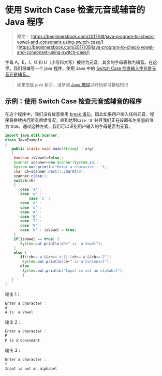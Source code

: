 # 使用 Switch Case 检查元音或辅音的 Java 程序

> 原文： [https://beginnersbook.com/2017/09/java-program-to-check-vowel-and-consonant-using-switch-case/](https://beginnersbook.com/2017/09/java-program-to-check-vowel-and-consonant-using-switch-case/)

字母 A，E，I，O 和 U（小写和大写）被称为元音，其余的字母表称为辅音。在这里，我们将编写一个 java 程序，使用 Java 中的 [Switch Case 检查输入字符是元音还是辅音。](https://beginnersbook.com/2017/08/java-switch-case/)

> 如果您是 java 新手，请参阅 [Java 教程](https://beginnersbook.com/java-tutorial-for-beginners-with-examples/)以开始学习基础知识

## 示例：使用 Switch Case 检查元音或辅音的程序

在这个程序中，我们没有故意使用 [break 语句](https://beginnersbook.com/2017/08/java-break-statement/)，因此如果用户输入任何元音，程序将继续执行所有后续情况，直到达到`Case 'U'`并且我们正在设置布尔变量的值为 true。通过这种方式，我们可以识别用户输入的字母是否为元音。

```java
import java.util.Scanner;
class JavaExample
{
   public static void main(String[ ] arg)
   {
	boolean isVowel=false;;
	Scanner scanner=new Scanner(System.in);
	System.out.println("Enter a character : ");
	char ch=scanner.next().charAt(0); 
	scanner.close();
	switch(ch)
	{
	   case 'a' :
	   case 'e' :
    	   case 'i' :
	   case 'o' :
	   case 'u' :
	   case 'A' :
	   case 'E' :
	   case 'I' :
	   case 'O' :
	   case 'U' : isVowel = true;
	}
	if(isVowel == true) {
	   System.out.println(ch+" is  a Vowel");
	}
	else {
	   if((ch>='a'&&ch<='z')||(ch>='A'&&ch<='Z'))
		System.out.println(ch+" is a Consonant");
	   else
		System.out.println("Input is not an alphabet");		
        }
   }
}
```

输出 1：

```java
Enter a character : 
A
A is  a Vowel
```

输出 2：

```java
Enter a character : 
P
P is a Consonant
```

输出 3：

```java
Enter a character : 
9
Input is not an alphabet
```